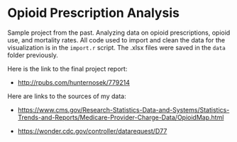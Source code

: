 # Opioid Prescription Analysis

Sample project from the past. Analyzing data on opioid prescriptions, opioid use, and mortality rates. All code used to import and clean the data for the visualization is in the `import.r` script. The .xlsx files were saved in the `data` folder previously.

Here is the link to the final project report:

* http://rpubs.com/hunternosek/779214

Here are links to the sources of my data:

* https://www.cms.gov/Research-Statistics-Data-and-Systems/Statistics-Trends-and-Reports/Medicare-Provider-Charge-Data/OpioidMap.html

* https://wonder.cdc.gov/controller/datarequest/D77 






